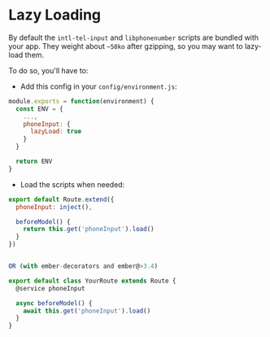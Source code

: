 # Lazy Loading

By default the `intl-tel-input` and `libphonenumber` scripts are bundled with your app. They weight about `~50ko` after gzipping, so you may want to lazy-load them.

To do so, you'll have to:

* Add this config in your `config/environment.js`:

```js
module.exports = function(environment) {
  const ENV = {
    ...,
    phoneInput: {
      lazyLoad: true
    }
  }

  return ENV
}
```

* Load the scripts when needed:

```js
export default Route.extend({
  phoneInput: inject(),

  beforeModel() {
    return this.get('phoneInput').load()
  }
})


OR (with ember-decorators and ember@>3.4)

export default class YourRoute extends Route {
  @service phoneInput

  async beforeModel() {
    await this.get('phoneInput').load()
  }
}
```
